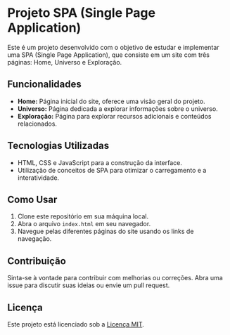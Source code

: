 # Projeto SPA (Single Page Application)

Este é um projeto desenvolvido com o objetivo de estudar e implementar uma SPA (Single Page Application), que consiste em um site com três páginas: Home, Universo e Exploração.

## Funcionalidades

- **Home:** Página inicial do site, oferece uma visão geral do projeto.
- **Universo:** Página dedicada a explorar informações sobre o universo.
- **Exploração:** Página para explorar recursos adicionais e conteúdos relacionados.

## Tecnologias Utilizadas

- HTML, CSS e JavaScript para a construção da interface.
- Utilização de conceitos de SPA para otimizar o carregamento e a interatividade.

## Como Usar

1. Clone este repositório em sua máquina local.
2. Abra o arquivo `index.html` em seu navegador.
3. Navegue pelas diferentes páginas do site usando os links de navegação.

## Contribuição

Sinta-se à vontade para contribuir com melhorias ou correções. Abra uma issue para discutir suas ideias ou envie um pull request.

## Licença

Este projeto está licenciado sob a [Licença MIT](https://opensource.org/licenses/MIT).

